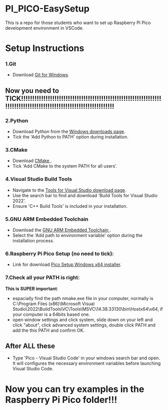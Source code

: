 # PI_PICO-EasySetup
This is a repo for those students who want to set up Raspberry Pi Pico development environment in VSCode.

# Setup Instructions

### 1.Git
- Download [Git for Windows](https://git-scm.com/download/win).

## Now you need to TICK!!!!!!!!!!!!!!!!!!!!!!!!!!!!!!!!!!!!!!!!!!!!!!!!!!!!!!!!!!!!!!!!!!!!!!!!!!!!!!!!!!!!!!!!!!!!!!!!!!!!!!!!!!!!!!!!
### 2.Python
- Download Python from the [Windows downloads page](https://www.python.org/downloads/windows/).
- Tick the 'Add Python to PATH' option during installation.

### 3.CMake
- Download [CMake ](https://cmake.org/download/).
- Tick 'Add CMake to the system PATH for all users'.

### 4.Visual Studio Build Tools
- Navigate to the [Tools for Visual Studio download page](https://visualstudio.microsoft.com/downloads/).
- Use the search bar to find and download 'Build Tools for Visual Studio 2022'.
- Ensure 'C++ Build Tools' is included in your installation.

### 5.GNU ARM Embedded Toolchain
- Download the [GNU ARM Embedded Toolchain ](https://developer.arm.com/tools-and-software/open-source-software/developer-tools/gnu-toolchain/gnu-rm/downloads).
- Select the 'Add path to environment variable' option during the installation process.

### 6.Raspberry Pi Pico Setup (no need to tick):
   - Link for download [Pico Setup Windows x64 installer](https://www.raspberrypi.com/news/raspberry-pi-pico-windows-installer/).
     
### 7.Check all your PATH is right:
   **This is SUPER important**:
   - espacially find the path nmake.exe file in your computer, normally is C:\Program Files (x86)\Microsoft Visual Studio\2022\BuildTools\VC\Tools\MSVC\14.38.33130\bin\Hostx64\x64, if your computer is a 64bits based one.
   - open window settings and click system, slide down on your left and click "about", click advanced system settings, double click PATH and add the this PATH and confirm OK.

## After ALL these

- Type 'Pico - Visual Studio Code' in your windows search bar and open. It will configures the necessary environment variables before launching Visual Studio Code.

# Now you can try examples in the Raspberry Pi Pico folder!!!
